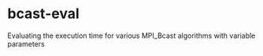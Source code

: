 # bcast-eval
Evaluating the execution time for various MPI_Bcast algorithms with variable parameters
